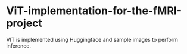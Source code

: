 # ViT-implementation-for-the-fMRI-project
VIT is implemented using Huggingface and sample images to perform inference. 
